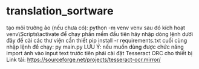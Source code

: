 # translation_sortware
tạo môi trường ảo (nếu chưa có):
python -m venv venv
sau đó kích hoạt 
venv\Scripts\activate
để chạy phần mềm đầu tiên hãy nhập dòng lệnh dưới đây để cài các thư viện cần thiết
pip install -r requirements.txt
cuối cùng nhập lệnh để chạy:
py main.py
LƯU Ý: nếu muốn dùng được chức năng import ảnh vào input text trước tiên phải cài đặt Tesseract ORC cho thiết bị
Link tải: https://sourceforge.net/projects/tesseract-ocr.mirror/
